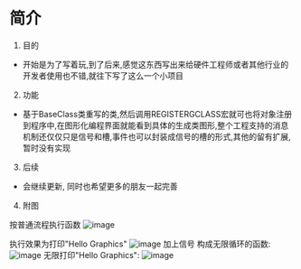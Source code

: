 # 简介

1. 目的

- 开始是为了写着玩,到了后来,感觉这东西写出来给硬件工程师或者其他行业的开发者使用也不错,就往下写了这么一个小项目

2. 功能

- 基于BaseClass类重写的类,然后调用REGISTERGCLASS宏就可也将对象注册到程序中,在图形化编程界面就能看到具体的生成类图形,整个工程支持的消息机制还仅仅只是信号和槽,事件也可以封装成信号的槽的形式,其他的留有扩展,暂时没有实现

3. 后续

- 会继续更新, 同时也希望更多的朋友一起完善

4. 附图 

按普通流程执行函数
![image](http://upload-images.jianshu.io/upload_images/2429262-1a818af29480baf7.png?imageMogr2/auto-orient/strip%7CimageView2/2/w/1240)
 
 执行效果为打印"Hello Graphics" 
 ![image](http://upload-images.jianshu.io/upload_images/2429262-efab697a262a8446.png?imageMogr2/auto-orient/strip%7CimageView2/2/w/1240) 
 加上信号 构成无限循环的函数: 
![image](http://upload-images.jianshu.io/upload_images/2429262-ca6e94dbffd46b48.png?imageMogr2/auto-orient/strip%7CimageView2/2/w/1240) 
 无限打印"Hello Graphics": 
 ![image](http://upload-images.jianshu.io/upload_images/2429262-bba68230af9b6094.png?imageMogr2/auto-orient/strip%7CimageView2/2/w/1240)
